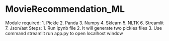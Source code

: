 # MovieRecommendation_ML
  Module required:
    1. Pickle
    2. Panda
    3. Numpy
    4. Sklearn
    5. NLTK
    6. Streamlit
    7. Json/ast
  Steps:
    1. Run ipynb file
    2. It will generate two pickles files
    3. Use command streamlit run app.py to open localhost window
     
